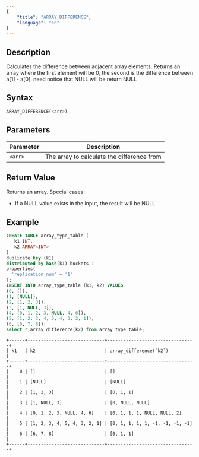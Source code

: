 ```yaml
---
{
    "title": "ARRAY_DIFFERENCE",
    "language": "en"
}
---
```


## Description
Calculates the difference between adjacent array elements.
Returns an array where the first element will be 0, the second is the difference between a[1] - a[0].
need notice that NULL will be return NULL

## Syntax
```sql
ARRAY_DIFFERENCE(<arr>)
```

## Parameters

| Parameter | Description |
|---|---|
| `<arr>`   | The array to calculate the difference from |

## Return Value

Returns an array. Special cases:
- If a NULL value exists in the input, the result will be NULL.

## Example

```sql
CREATE TABLE array_type_table (
   k1 INT,
   k2 ARRAY<INT>
)
duplicate key (k1)
distributed by hash(k1) buckets 1
properties(
  'replication_num' = '1'
);
INSERT INTO array_type_table (k1, k2) VALUES
(0, []),
(1, [NULL]),
(2, [1, 2, 3]),
(3, [1, NULL, 3]),
(4, [0, 1, 2, 3, NULL, 4, 6]),
(5, [1, 2, 3, 4, 5, 4, 3, 2, 1]),
(6, [6, 7, 8]);
select *,array_difference(k2) from array_type_table;
```
```text
+------+-----------------------------+---------------------------------+
| k1   | k2                          | array_difference(`k2`)          |
+------+-----------------------------+---------------------------------+
|    0 | []                          | []                              |
|    1 | [NULL]                      | [NULL]                          |
|    2 | [1, 2, 3]                   | [0, 1, 1]                       |
|    3 | [1, NULL, 3]                | [0, NULL, NULL]                 |
|    4 | [0, 1, 2, 3, NULL, 4, 6]    | [0, 1, 1, 1, NULL, NULL, 2]     |
|    5 | [1, 2, 3, 4, 5, 4, 3, 2, 1] | [0, 1, 1, 1, 1, -1, -1, -1, -1] |
|    6 | [6, 7, 8]                   | [0, 1, 1]                       |
+------+-----------------------------+---------------------------------+
```